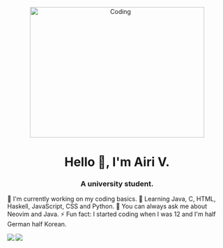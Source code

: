 <p align="center">
  <a src="https://cdn.dribbble.com/users/1019864/screenshots/3079099/codeloop.gif" alt="Coding" height="300" width="400"
    href="https://cdn.dribbble.com/users/1019864/screenshots/3079099/codeloop.gif"                            
    target="blank"
    ><img
      align="center"
      src="https://cdn.dribbble.com/users/1019864/screenshots/3079099/codeloop.gif"                           
      alt="Coding"
      height="300"
      width="400"
  /></a>
</p>
<h1 align="center">Hello 👋, I'm Airi V.</h1>
<h3 align="center">A university student.</h3>
🔭 I'm currently working on my coding basics. 
🌱 Learning Java, C, HTML, Haskell, JavaScript, CSS and Python.
💬 You can always ask me about Neovim and Java.                              
⚡ Fun fact: I started coding when I was 12 and I'm half German half Korean.
<p>
  <img
    align="left"
    src="https://github-readme-stats.vercel.app/api/top-langs/?username=AiriCode&layout=compact&show_icons=
    alt="AiriCode"
  />
</p>

<picture>
  <source
    srcset="https://github-readme-stats.vercel.app/api?username=airicode&show_icons=true&theme=dark"
    media="(prefers-color-scheme: dark)"
  />
  <source
    srcset="https://github-readme-stats.vercel.app/api?username=airicode&show_icons=true"
    media="(prefers-color-scheme: light), (prefers-color-scheme: no-preference)"
  />
  <img src="https://github-readme-stats.vercel.app/api?username=airicode&show_icons=true" />
</picture>
